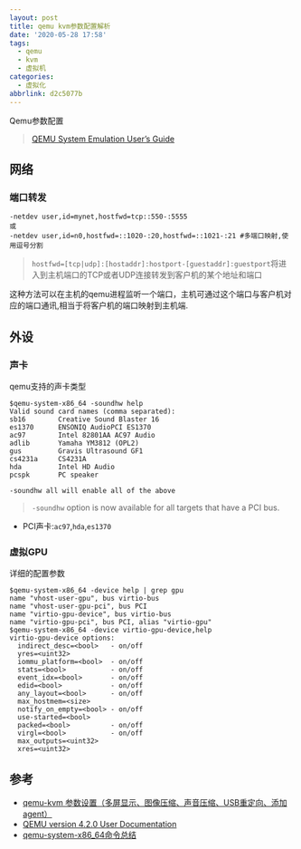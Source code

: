 ```yaml
---
layout: post
title: qemu kvm参数配置解析
date: '2020-05-28 17:58'
tags:
  - qemu
  - kvm
  - 虚拟机
categories:
  - 虚拟化
abbrlink: d2c5077b
---
```


Qemu参数配置

> [QEMU System Emulation User’s Guide](https://www.qemu.org/docs/master/system/index.html#)

<!--more-->
## 网络

### 端口转发

```
-netdev user,id=mynet,hostfwd=tcp::550-:5555
或
-netdev user,id=n0,hostfwd=::1020-:20,hostfwd=::1021-:21 #多端口映射,使用逗号分割
```
> `hostfwd=[tcp|udp]:[hostaddr]:hostport-[guestaddr]:guestport`将进入到主机端口的TCP或者UDP连接转发到客户机的某个地址和端口

这种方法可以在主机的qemu进程监听一个端口，主机可通过这个端口与客户机对应的端口通讯,相当于将客户机的端口映射到主机端.

## 外设


### 声卡

qemu支持的声卡类型
``` shell
$qemu-system-x86_64 -soundhw help
Valid sound card names (comma separated):
sb16        Creative Sound Blaster 16
es1370      ENSONIQ AudioPCI ES1370
ac97        Intel 82801AA AC97 Audio
adlib       Yamaha YM3812 (OPL2)
gus         Gravis Ultrasound GF1
cs4231a     CS4231A
hda         Intel HD Audio
pcspk       PC speaker

-soundhw all will enable all of the above
```
> `-soundhw` option is now available for all targets that have a PCI bus.

- PCI声卡:`ac97`,`hda`,`es1370`

### 虚拟GPU

详细的配置参数
``` shell
$qemu-system-x86_64 -device help | grep gpu
name "vhost-user-gpu", bus virtio-bus
name "vhost-user-gpu-pci", bus PCI
name "virtio-gpu-device", bus virtio-bus
name "virtio-gpu-pci", bus PCI, alias "virtio-gpu"
$qemu-system-x86_64 -device virtio-gpu-device,help
virtio-gpu-device options:
  indirect_desc=<bool>   - on/off
  yres=<uint32>
  iommu_platform=<bool>  - on/off
  stats=<bool>           - on/off
  event_idx=<bool>       - on/off
  edid=<bool>            - on/off
  any_layout=<bool>      - on/off
  max_hostmem=<size>
  notify_on_empty=<bool> - on/off
  use-started=<bool>
  packed=<bool>          - on/off
  virgl=<bool>           - on/off
  max_outputs=<uint32>
  xres=<uint32>
```

## 参考

- [qemu-kvm 参数设置（多屏显示、图像压缩、声音压缩、USB重定向、添加agent）](https://blog.csdn.net/wangyezi19930928/article/details/53156057)
- [QEMU version 4.2.0 User Documentation](https://qemu.weilnetz.de/doc/qemu-doc.html)
- [qemu-system-x86_64命令总结](http://blog.leanote.com/post/7wlnk13/%E5%88%9B%E5%BB%BAKVM%E8%99%9A%E6%8B%9F%E6%9C%BA)
